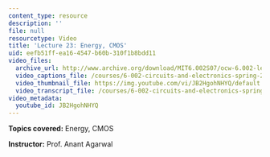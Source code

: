 ```yaml
---
content_type: resource
description: ''
file: null
resourcetype: Video
title: 'Lecture 23: Energy, CMOS'
uid: eefb51ff-ea16-4547-b60b-310f1b8bdd11
video_files:
  archive_url: http://www.archive.org/download/MIT6.002S07/ocw-6.002-lec-mit-10250-04dec2003-220k.mp4
  video_captions_file: /courses/6-002-circuits-and-electronics-spring-2007/a61694beb4f051348d5591857b2a1f72_JB2HgohNHYQ.vtt
  video_thumbnail_file: https://img.youtube.com/vi/JB2HgohNHYQ/default.jpg
  video_transcript_file: /courses/6-002-circuits-and-electronics-spring-2007/e11f02e75143bd0b0c893086533e6643_JB2HgohNHYQ.pdf
video_metadata:
  youtube_id: JB2HgohNHYQ
---
```


**Topics covered:** Energy, CMOS

**Instructor:** Prof. Anant Agarwal